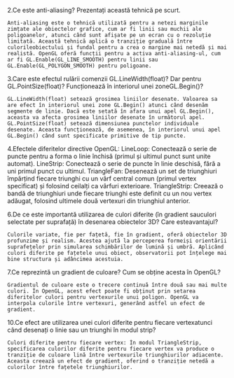 2.Ce este anti-aliasing? Prezentați această tehnică pe scurt.
	
	Anti-aliasing este o tehnică utilizată pentru a netezi marginile zimțate ale obiectelor grafice, cum ar fi linii sau muchii ale poligoanelor, atunci când sunt afișate pe un ecran cu o rezoluție limitată. Această tehnică aplică o tranziție graduală între culorileobiectului și fundal pentru a crea o margine mai netedă și mai realistă. OpenGL oferă funcții pentru a activa anti-aliasing-ul, cum ar fi GL.Enable(GL_LINE_SMOOTH) pentru linii sau GL.Enable(GL_POLYGON_SMOOTH) pentru poligoane.

3.Care este efectul rulării comenzii GL.LineWidth(float)? Dar pentru GL.PointSize(float)? Funcționează în interiorul unei zoneGL.Begin()?

	GL.LineWidth(float) setează grosimea liniilor desenate. Valoarea sa are efect în interiorul unei zone GL.Begin() atunci când desenăm segmente de linie. Dacă este setată în afara unui apel GL.Begin(), aceasta va afecta grosimea liniilor desenate în următorul apel.
	GL.PointSize(float) setează dimensiunea punctelor individuale desenate. Aceasta funcționează, de asemenea, în interiorul unui apel GL.Begin() când sunt specificate primitive de tip puncte.

4.Efectele diferitelor directive OpenGL:
	LineLoop: Conectează o serie de puncte pentru a forma o linie închisă (primul și ultimul punct sunt unite automat).
	LineStrip: Conectează o serie de puncte în linie deschisă, fără a uni primul punct cu ultimul.
	TriangleFan: Desenează un set de triunghiuri împărțind fiecare triunghi cu un vârf central comun (primul vertex specificat) și folosind ceilalți ca vârfuri exterioare.
	TriangleStrip: Creează o bandă de triunghiuri unde fiecare triunghi este definit cu un nou vertex adăugat, folosind ultimele două vertexuri din triunghiul anterior.

6.De ce este importantă utilizarea de culori diferite (în gradient sauculori selectate per suprafață) în desenarea obiectelor 3D? Care esteavantajul?

	Culorile variate, fie per fațetă, fie în gradient, oferă obiectelor 3D profunzime și realism. Acestea ajută la perceperea formeiși orientării suprafețelor prin simularea schimbărilor de lumină și umbră. Aplicând culori diferite pe fațetele unui obiect, observatorii pot înțelege mai bine structura și adâncimea acestuia.

7.Ce reprezintă un gradient de culoare? Cum se obține acesta în OpenGL?

	Gradientul de culoare este o trecere continuă între două sau mai multe culori. În OpenGL, acest efect poate fi obținut prin setarea diferitelor culori pentru vertexurile unui poligon. OpenGL va interpola culorile între vertexuri, generând astfel un efect de gradient.

10.Ce efect are utilizarea unei culori diferite pentru fiecare vertexatunci când desenați o linie sau un triunghi în modul strip?

	Culori diferite pentru fiecare vertex: În modul TriangleStrip, specificarea culorilor diferite pentru fiecare vertex va produce o tranziție de culoare lină între vertexurile triunghiurilor adiacente. Aceasta creează un efect de gradient, oferind o tranziție netedă a culorilor între fațetele triunghiurilor.
